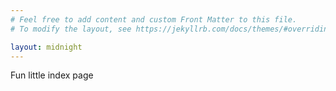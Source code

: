 ```yaml
---
# Feel free to add content and custom Front Matter to this file.
# To modify the layout, see https://jekyllrb.com/docs/themes/#overriding-theme-defaults

layout: midnight
---
```


Fun little index page
